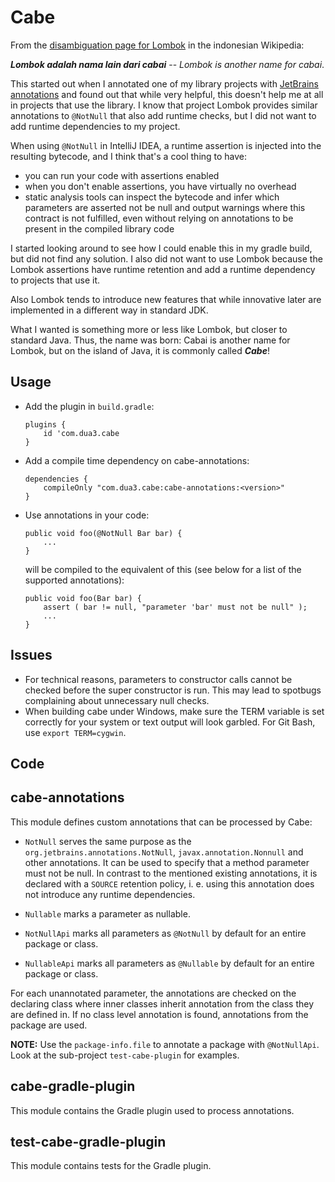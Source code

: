 Cabe
====

From the [disambiguation page for Lombok](https://id.wikipedia.org/wiki/Lombok_(disambiguasi)) in the indonesian Wikipedia:

___Lombok adalah nama lain dari cabai___ -- _Lombok is another name for cabai_.

This started out when I annotated one of my library projects with [JetBrains annotations](https://github.com/JetBrains/java-annotations) and found out that while very helpful, this doesn't help me at all in projects that use the library. I know that project Lombok provides similar annotations to `@NotNull` that also add runtime checks, but I did not want to add runtime dependencies to my project.

When using `@NotNull` in IntelliJ IDEA, a runtime assertion is injected into the resulting bytecode, and I think that's a cool thing to have:

 - you can run your code with assertions enabled
 - when you don't enable assertions, you have virtually no overhead
 - static analysis tools can inspect the bytecode and infer which parameters are asserted not be null and output warnings where this contract is not fulfilled, even without relying on annotations to be present in the compiled library code 

I started looking around to see how I could enable this in my gradle build, but did not find any solution. I also did not want to use Lombok because the Lombok assertions have runtime retention and add a runtime dependency to projects that use it. 

Also Lombok tends to introduce new features that while innovative later are implemented in a different way in standard JDK.

What I wanted is something more or less like Lombok, but closer to standard Java. Thus, the name was born: Cabai is another name for Lombok, but on the island of Java, it is commonly called ***Cabe***!

Usage
-----

 - Add the plugin in `build.gradle`:
    ```
    plugins {
        id 'com.dua3.cabe
    }
    ```

 - Add a compile time dependency on cabe-annotations:   
    ```
    dependencies {
        compileOnly "com.dua3.cabe:cabe-annotations:<version>"
    }
    ```

 - Use annotations in your code:
   ```
   public void foo(@NotNull Bar bar) {
       ...
   }
   ```
   will be compiled to the equivalent of this (see below for a list of the supported annotations):
   ```
   public void foo(Bar bar) {
       assert ( bar != null, "parameter 'bar' must not be null" );
       ...
   }
   ```

Issues
------

- For technical reasons, parameters to constructor calls cannot be checked before the super constructor is run. This may lead to spotbugs complaining about unnecessary null checks.
- When building cabe under Windows, make sure the TERM variable is set correctly for your system or text output will look garbled. For Git Bash, use `export TERM=cygwin`.

Code
----

## cabe-annotations

This module defines custom annotations that can be processed by Cabe:

- `NotNull` serves the same purpose as the `org.jetbrains.annotations.NotNull`, `javax.annotation.Nonnull` and other annotations. It can be used to specify that a method parameter must not be null. In contrast to the mentioned existing annotations, it is declared with a `SOURCE` retention policy, i. e. using this annotation does not introduce any runtime dependencies.

- `Nullable` marks a parameter as nullable.

- `NotNullApi` marks all parameters as `@NotNull` by default for an entire package or class.

- `NullableApi` marks all parameters as `@Nullable` by default for an entire package or class.

For each unannotated parameter, the annotations are checked on the declaring class where inner classes inherit annotation from the class they are defined in. If no class level annotation is found, annotations from the package are used. 

**NOTE:** Use the `package-info.file` to annotate a package with `@NotNullApi`. Look at the sub-project `test-cabe-plugin` for examples.

## cabe-gradle-plugin

This module contains the Gradle plugin used to process annotations.

## test-cabe-gradle-plugin

This module contains tests for the Gradle plugin.
